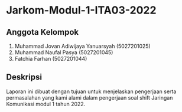 # Jarkom-Modul-1-ITA03-2022
## Anggota Kelompok
1. Muhammad Jovan Adiwijaya Yanuarsyah (5027201025)
2. Muhammad Naufal Pasya (5027201045)
3. Fatchia Farhan (5027201044)

## Deskripsi
Laporan ini dibuat dengan tujuan untuk menjelaskan pengerjaan serta permasalahan yang kami alami dalam pengerjaan soal shift Jaringan Komunikasi modul 1 tahun 2022.

